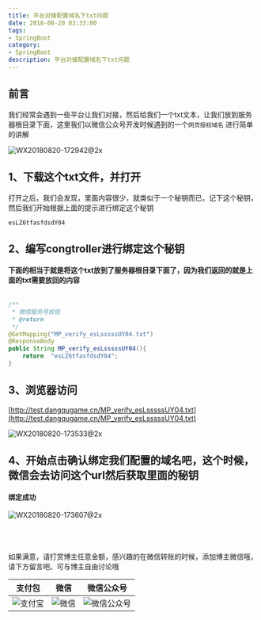 ```yaml
---
title: 平台对接配置域名下txt问题
date: 2018-08-20 03:33:00
tags: 
- SpringBoot
category: 
- SpringBoot
description: 平台对接配置域名下txt问题
---
```

<!-- image url 
https://raw.githubusercontent.com/HealerJean123/HealerJean123.github.io/master/blogImages
　　首行缩进
<font color="red">  </font>
-->

## 前言

我们经常会遇到一些平台让我们对接，然后给我们一个txt文本，让我们放到服务器根目录下面，这里我们以微信公众号开发时候遇到的一个`网页授权域名` 进行简单的讲解 

![WX20180820-172942@2x](https://raw.githubusercontent.com/HealerJean123/HealerJean123.github.io/master/blogImages/WX20180820-172942@2x.png)



## 1、下载这个txt文件，并打开

打开之后，我们会发现，里面内容很少，就类似于一个秘钥而已，记下这个秘钥，然后我们开始根据上面的提示进行绑定这个秘钥


```
esLZ6tfasfdsdY04
```

## 2、编写congtroller进行绑定这个秘钥

#### 下面的相当于就是将这个txt放到了服务器根目录下面了，因为我们返回的就是上面的txt需要放回的内容

```java

/**
 * 微信服务号校验
 * @return
 */
@GetMapping("MP_verify_esLsssssUY04.txt")
@ResponseBody
public String MP_verify_esLsssssUY04(){
    return  "esLZ6tfasfdsdY04";
}


```

## 3、浏览器访问
[http://test.dangqugame.cn/MP_verify_esLsssssUY04.txt](http://test.dangqugame.cn/MP_verify_esLsssssUY04.txt)

![WX20180820-173533@2x](https://raw.githubusercontent.com/HealerJean123/HealerJean123.github.io/master/blogImages/WX20180820-173533@2x.png)





## 4、开始点击确认绑定我们配置的域名吧，这个时候，微信会去访问这个url然后获取里面的秘钥

#### 绑定成功

![WX20180820-173607@2x](https://raw.githubusercontent.com/HealerJean123/HealerJean123.github.io/master/blogImages/WX20180820-173607@2x.png)




<br/><br/><br/>
如果满意，请打赏博主任意金额，感兴趣的在微信转账的时候，添加博主微信哦， 请下方留言吧。可与博主自由讨论哦

|支付包 | 微信|微信公众号|
|:-------:|:-------:|:------:|
|![支付宝](https://raw.githubusercontent.com/HealerJean123/HealerJean123.github.io/master/assets/img/tctip/alpay.jpg) | ![微信](https://raw.githubusercontent.com/HealerJean123/HealerJean123.github.io/master/assets/img/tctip/weixin.jpg)|![微信公众号](https://raw.githubusercontent.com/HealerJean123/HealerJean123.github.io/master/assets/img/my/qrcode_for_gh_a23c07a2da9e_258.jpg)|




<!-- Gitalk 评论 start  -->

<link rel="stylesheet" href="https://unpkg.com/gitalk/dist/gitalk.css">
<script src="https://unpkg.com/gitalk@latest/dist/gitalk.min.js"></script> 
<div id="gitalk-container"></div>    
 <script type="text/javascript">
    var gitalk = new Gitalk({
		clientID: `1d164cd85549874d0e3a`,
		clientSecret: `527c3d223d1e6608953e835b547061037d140355`,
		repo: `HealerJean123.github.io`,
		owner: 'HealerJean123',
		admin: ['HealerJean123'],
		id: 'WCl3jLEwbAziG1yq',
    });
    gitalk.render('gitalk-container');
</script> 

<!-- Gitalk end -->


